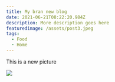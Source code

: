 ```yaml
---
title: My bran new blog
date: 2021-06-21T08:22:20.984Z
description: More description goes here
featuredimage: /assets/post3.jpeg
tags:
  - Food
  - Home
---
```

This is a new picture



![](/assets/img_0327.jpeg)
